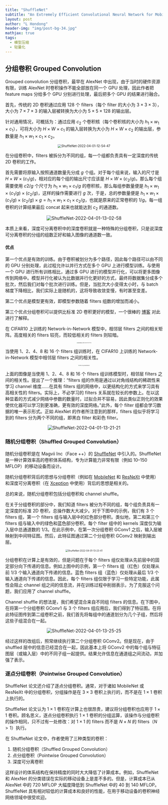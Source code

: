 ```yaml
---
title: "ShuffleNet"
subtitle: "An Extremely Efficient Convolutional Neural Network for Mobile Devices"
layout: post
author: "L Hondong"
header-img: "img/post-bg-34.jpg"
mathjax: true
tags:
  - 模型压缩
  - 轻量化
---
```

## 分组卷积 Grouped Convolution

Grouped convolution 分组卷积，最早在 AlexNet 中出现，由于当时的硬件资源有限，训练 AlexNet 时卷积操作不能全部放在同一个 GPU 处理，因此作者把 feature maps 分给多个 GPU 分别进行处理，最后把多个 GPU 的结果进行融合。

首先，传统的 2D 卷积通过应用 128 个 filters（每个 filter 的大小为 $3\times 3 \times 3$），大小为 $7\times 7 \times 3$ 的输入层被转换为大小为 $5\times 5 \times 128$ 的输出层。

针对通用情况，可概括为：通过应用 $c_2$ 个卷积核（每个卷积核的大小为 $h_1 \times w_1 \times c_1$），可将大小为 $H \times W \times c_1$ 的输入层转换为大小为 $H \times W \times c_2$ 的输出层，参数量是 $h_{1} \times w_{1} \times c_{1} \times c_{2}$。

<div align=center><img src="/assets/ShuffleNet-2022-04-01-12-54-47.png" alt="ShuffleNet-2022-04-01-12-54-47" style="zoom:70%;" /></div>

在分组卷积中，filters 被拆分为不同的组，每一个组都负责具有一定深度的传统 2D 卷积的工作。

首先需要将原输入按照通道数量先分成 $g$ 个组。对于每个组来说，输入的尺寸是 $H \times W \times (c_{1}/g)$，相对应的每个组的输出尺寸应该是 $H \times W \times (c_{2}/g)$。那么每个组需要使用 $c2/g$ 个尺寸为 $h_{1} \times w_{1} \times c_{1}/g$ 的卷积核，那么每组参数量便是 $h_{1} \times w_{1} \times (c_{1}/g) \times(c_{2}/g)$，这样的操作需要进行 $g$ 次，于是，总的参数量便是 $h_{1} \times w_{1} \times (c_{1}/g) \times(c_{2}/g) \times g =h_{1} \times w_{1} \times c_{1} \times c_{2}/g$，也就是原来的正常卷积的 $1/g$。每一组卷积的计算结果最后 concat 起来也就能达到 $c_2$ 的通道数。

<div align=center><img src="/assets/ShuffleNet-2022-04-01-13-02-58.png" alt="ShuffleNet-2022-04-01-13-02-58" style="zoom:100%;" /></div>

本质上来看，深度可分离卷积中的深度卷积就是一种特殊的分组卷积，只是说深度可分离卷积的分组的组数正好和输入图像的通道数一致。

#### 优点

第一个优点是有效的训练。由于卷积被划分为多个路径，因此每个路径可以由不同的 GPU 分别处理，此过程允许以并行方式在多个 GPU 上进行模型训练。与使用一个 GPU 进行所有训练相比，通过多 GPU 进行的模型并行化，可以将更多图像传到网络中。模型并行化被认为比数据并行化更好的方式，最终将数据集分成多个批次，然后我们对每个批次进行训练。但是，当批次大小变得太小时，与 batch 梯度下降相比，我们实际上是随机的，这将导致收敛变慢，有时甚至变差。

第二个优点是模型更有效，即模型参数随着 filters 组数的增加而减小。

第三个优点分组卷积可以提供比标准 2D 卷积更好的模型，一个很棒的 [博客](https://blog.yani.ai/filter-group-tutorial/) 对此进行了解释。

在 CIFAR10 上训练的 Network-in-Network 模型中，相邻层 filters 之间的相关矩阵。高度相关的 filters 较亮，而较低相关的 filters 则较暗。

<div align=center><img src="/assets/ShuffleNet-2022-04-01-13-17-15.png" alt="ShuffleNet-2022-04-01-13-17-15" style="zoom:20%;" /></div>

当使用 1、2、4、8 和 16 个 filters 组训练时，在 CIFAR10 上训练的 Network-in-Network 模型中相邻层 filters 之间的相关性。

<div align=center><img src="/assets/cifar-nin-groupanimation.gif" alt="cifar-nin-groupanimation" style="zoom:20%;" /></div>

上面的图像是当使用 1、2、4、8 和 16 个 filters 组训练模型时，相邻层 filters 之间的相关性。提出了一个推理：“filters 组的作用是通过以对角线结构的稀疏性来学习 channel 维度……在具有 filters 组的网络中，以更结构化的方式来学习具有高相关性的 filters。实际上，不必学习的 filters 关系就在较长的参数上。在以这种显着的方式减少网络中参数的数量时，过拟合并不容易，因此类似正则化的效果使优化器可以学习到更准确，更有效的深度网络。”此外，每个 filter 组都会学习数据的唯一表示形式。正如 AlexNet 的作者所注意到的那样，filters 组似乎将学习到的 filters 分为两个不同的组，即黑白 filter 和彩色 filter。

<div align=center><img src="/assets/ShuffleNet-2022-04-01-13-21-21.png" alt="ShuffleNet-2022-04-01-13-21-21" style="zoom:100%;" /></div>

### 随机分组卷积（Shuffled Grouped Convolution）

随机分组卷积是在 Magvii Inc（Face ++）的 [ShuffleNet](https://arxiv.org/abs/1707.01083) 中引入的。ShuffleNet 是一种计算效率高的卷积体系结构，专为计算能力非常有限（例如 10–150 MFLOP）的移动设备而设计。

随机分组卷积背后的思想与分组卷积（例如在 [MobileNet](https://arxiv.org/abs/1704.04861) 和 [ResNeXt](https://arxiv.org/abs/1611.05431) 中使用）和深度可分离卷积（在 [Xception](https://arxiv.org/abs/1610.02357) 中使用）背后的思想是相关的。

总的来说，随机分组卷积包括分组卷积和 channel shuffle。

在关于分组卷积的部分中，我们知道 filters 被分为不同的组，每个组负责具有一定深度的标准 2D 卷积，总操作数大大减少。对于下图中的示例，我们有 3 个 filters 组，第一个 filters 组与输入层中的红色部分卷积。类似地，第二和第三个 filters 组与输入中的绿色和蓝色部分卷积。每个 filter 组中的 kernels 深度仅为输入层中总通道数的 1/3。在此示例中，在第一次分组卷积 GConv1 之后，输入层被映射到中间特征图。然后，此特征图通过第二个分组卷积 GConv2 映射到输出层。

<div align=center><img src="/assets/ShuffleNet-2022-04-01-13-23-41.png" alt="ShuffleNet-2022-04-01-13-23-41" style="zoom:50%;" /></div>

分组卷积在计算上是有效的，但是问题在于每个 filters 组仅处理从先前层中的固定部分向下传递的信息。例如上图中的示例，第一个 filters 组（红色）仅处理从前 1/3 个输入通道向下传递的信息。蓝色 filters 组（蓝色）仅处理从最后 1/3 个输入通道向下传递的信息。因此，每个 filters 组仅限于学习一些特定功能，此属性会阻止 channel 组之间的信息流，并在训练过程中削弱表示，为了克服这个问题，我们应用了 channel shuffle。

Channel shuffle 的想法是，我们希望混合来自不同组 filters 的信息。在下图中，在将第一个分组卷积 GConv1 与 3 个 filters 组应用后，我们得到了特征图。在将此特征图传到第二组卷积之前，我们首先将每组中的通道划分为几个子组，然后将这些子组混合在一起。

<div align=center><img src="/assets/ShuffleNet-2022-04-01-13-25-25.png" alt="ShuffleNet-2022-04-01-13-25-25" style="zoom:100%;" /></div>

经过这样的改组后，照常继续执行第二个分组卷积 GConv2。但是现在，由于 shuffled 层中的信息已经混合在一起，因此基本上将 GConv2 中的每个组与特征图层（或输入层）中的不同子组一起提供。结果允许信息在通道组之间流动，并加强了表示。

### 逐点分组卷积（Pointwise Grouped Convolution）

ShuffleNet 论文还介绍了逐点分组卷积。通常，对于诸如 MobileNet 或 ResNeXt 中的分组卷积，分组操作是在 $3\times3$ 卷积上执行的，而不是在 $1\times1$ 卷积上执行的。

ShuffleNet 论文认为 $1\times1$ 卷积在计算上也很昂贵，建议将分组卷积也应用于 $1\times1$ 卷积。顾名思义，逐点分组卷积执行 $1\times1$ 卷积的分组运算，该操作与分组卷积的操作相同，只不过有一处修改：对 $1\times1$ 的 filters 而不是 $N\times N$ 的 filters（$N> 1$）执行。

在 ShuffleNet 论文中，作者使用了三种类型的卷积：

1. 随机分组卷积（Shuffled Grouped Convolution）
2. 点分组卷积（Pointwise Grouped Convolution）
3. 深度可分离卷积

这样设计的体系结构在保持精度的同时大大降低了计算成本。例如，ShuffleNet 和 AlexNet 的分类错误在实际的移动设备上是差不多的。但是，计算成本已从 AlexNet 中的 720 MFLOP 大幅度降低到 ShuffleNet 中的 40 到 140 MFLOP。ShuffleNet 具有相对较低的计算成本和良好的性能，在用于移动设备的卷积神经网络领域中很受欢迎。
